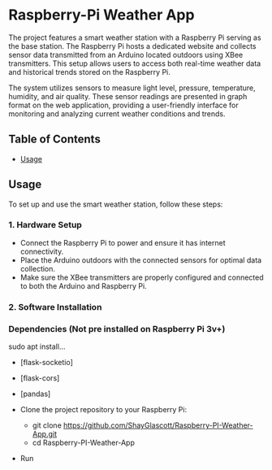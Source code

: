 # Raspberry-Pi Weather App


The project features a smart weather station with a Raspberry Pi serving as the base station. The Raspberry Pi hosts a dedicated website and collects sensor data transmitted 
from an Arduino located outdoors using XBee transmitters. This setup allows users to access both real-time weather data and historical trends stored on the Raspberry Pi.

The system utilizes sensors to measure light level, pressure, temperature, humidity, and air quality. These sensor readings are presented in graph format on the web application, 
providing a user-friendly interface for monitoring and analyzing current weather conditions and trends.

## Table of Contents

- [Usage](#usage)

## Usage

To set up and use the smart weather station, follow these steps:

### 1. Hardware Setup

- Connect the Raspberry Pi to power and ensure it has internet connectivity.
- Place the Arduino outdoors with the connected sensors for optimal data collection.
- Make sure the XBee transmitters are properly configured and connected to both the Arduino and Raspberry Pi.

### 2. Software Installation

### Dependencies (Not pre installed on Raspberry Pi 3v+)

sudo apt install...
- [flask-socketio]
- [flask-cors]
- [pandas]

- Clone the project repository to your Raspberry Pi:
  - git clone https://github.com/ShayGlascott/Raspberry-PI-Weather-App.git
  - cd Raspberry-PI-Weather-App
- Run
  


